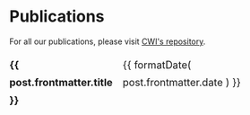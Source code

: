 # Publications

For all our publications, please visit 
[CWI's repository](https://ir.cwi.nl/#facet=affiliation_label_partOf:Scientific%20Computing).

<!-- ## Latest publications -->

<script setup>
import { data as posts } from '/data/publications.data'
import formatDate from '/.vitepress/theme/utils/formatDate';
import getSorted from '/.vitepress/theme/utils/getSorted';
const sortedPosts = getSorted( posts );
</script>

<ul>
    <li v-for="post of sortedPosts">
        <strong><a :href="post.url">{{ post.frontmatter.title }}</a></strong><br/>
        <span>{{ formatDate( post.frontmatter.date ) }}</span>
    </li>
</ul>

<style scoped>
ul {
    list-style-type: none;
    padding-left: 0;
    font-size: 1.125rem;
    line-height: 1.75;
}

li {
    display: flex;
    justify-content: space-between;
}

li span {
    font-family: var(--vp-font-family-mono);
    font-size: var(--vp-code-font-size);
}
</style>
